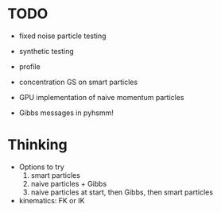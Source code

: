 # TODO #
* fixed noise particle testing
* synthetic testing
* profile
* concentration GS on smart particles

* GPU implementation of naive momentum particles

* Gibbs messages in pyhsmm!

# Thinking #
* Options to try
    1. smart particles
    2. naive particles + Gibbs
    3. naive particles at start, then Gibbs, then smart particles
* kinematics: FK or IK

